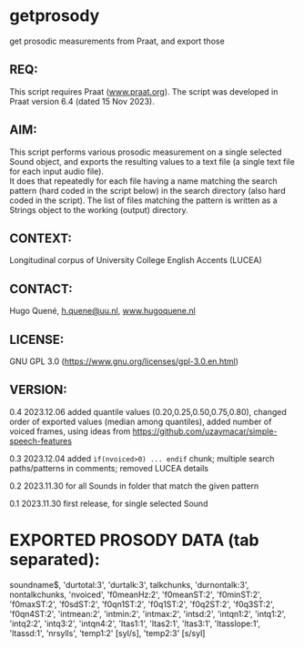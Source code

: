 # getprosody
get prosodic measurements from Praat, and export those

## REQ:
This script requires Praat (www.praat.org).
The script was developed in Praat version 6.4 (dated 15 Nov 2023). 

## AIM:
This script performs various prosodic measurement on
a single selected Sound object, and exports the resulting values
to a text file (a single text file for each input audio file).  
It does that repeatedly for each file having a name matching the 
search pattern (hard coded in the script below) in the search 
directory (also hard coded in the script). 
The list of files matching the pattern is written as a Strings object 
to the working (output) directory.  

## CONTEXT:
Longitudinal corpus of University College English Accents (LUCEA)

## CONTACT: 
Hugo Quené, h.quene@uu.nl, www.hugoquene.nl

## LICENSE: 
GNU GPL 3.0 (https://www.gnu.org/licenses/gpl-3.0.en.html)

## VERSION:

0.4	2023.12.06      added quantile values (0.20,0.25,0.50,0.75,0.80),
			  			changed order of exported values (median among quantiles),
              added number of voiced frames,
              using ideas from https://github.com/uzaymacar/simple-speech-features
              
0.3	2023.12.04		added `if(nvoiced>0) ... endif` chunk; 
 						multiple search paths/patterns in comments; 
 						removed LUCEA details

0.2	2023.11.30		for all Sounds in folder that match the given pattern

0.1	2023.11.30		first release, for single selected Sound

# EXPORTED PROSODY DATA (tab separated):
soundname$, 
'durtotal:3', 'durtalk:3', talkchunks, 'durnontalk:3', nontalkchunks,
'nvoiced', 'f0meanHz:2', 'f0meanST:2', 'f0minST:2', 'f0maxST:2', 'f0sdST:2', 
'f0qn1ST:2', 'f0q1ST:2', 'f0q2ST:2', 'f0q3ST:2', 'f0qn4ST:2', 
'intmean:2', 'intmin:2', 'intmax:2', 'intsd:2', 
'intqn1:2', 'intq1:2', 'intq2:2', 'intq3:2', 'intqn4:2', 
'ltas1:1', 'ltas2:1', 'ltas3:1', 'ltasslope:1', 'ltassd:1',
'nrsylls', 'temp1:2' [syl/s], 'temp2:3' [s/syl]
